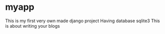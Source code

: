 # myapp
This is my first very own made django project
Having database sqlite3 
This is about writing your blogs
